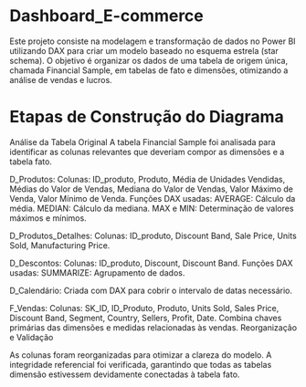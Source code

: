 # Dashboard_E-commerce
Este projeto consiste na modelagem e transformação de dados no Power BI utilizando DAX para criar um modelo baseado no esquema estrela (star schema). O objetivo é organizar os dados de uma tabela de origem única, chamada Financial Sample, em tabelas de fato e dimensões, otimizando a análise de vendas e lucros.

# Etapas de Construção do Diagrama
Análise da Tabela Original
A tabela Financial Sample foi analisada para identificar as colunas relevantes que deveriam compor as dimensões e a tabela fato.

D_Produtos:
Colunas: ID_produto, Produto, Média de Unidades Vendidas, Médias do Valor de Vendas, Mediana do Valor de Vendas, Valor Máximo de Venda, Valor Mínimo de Venda.
Funções DAX usadas:
AVERAGE: Cálculo da média.
MEDIAN: Cálculo da mediana.
MAX e MIN: Determinação de valores máximos e mínimos.

D_Produtos_Detalhes:
Colunas: ID_produto, Discount Band, Sale Price, Units Sold, Manufacturing Price.

D_Descontos:
Colunas: ID_produto, Discount, Discount Band.
Funções DAX usadas:
SUMMARIZE: Agrupamento de dados.

D_Calendário:
Criada com DAX para cobrir o intervalo de datas necessário.

F_Vendas:
Colunas: SK_ID, ID_Produto, Produto, Units Sold, Sales Price, Discount Band, Segment, Country, Sellers, Profit, Date.
Combina chaves primárias das dimensões e medidas relacionadas às vendas.
Reorganização e Validação

As colunas foram reorganizadas para otimizar a clareza do modelo.
A integridade referencial foi verificada, garantindo que todas as tabelas dimensão estivessem devidamente conectadas à tabela fato.
